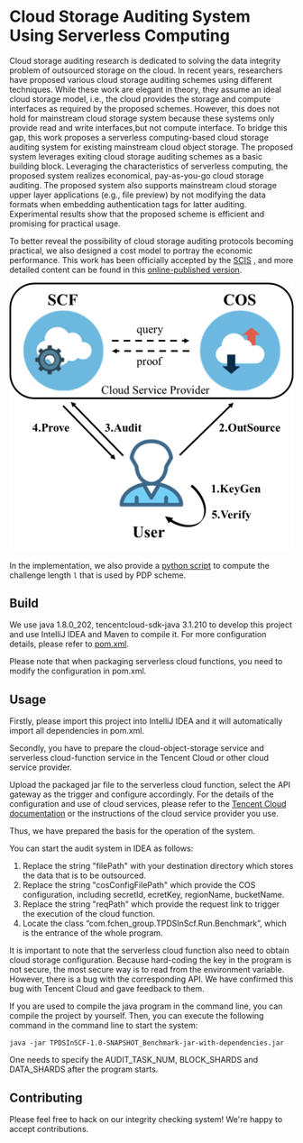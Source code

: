 # Cloud Storage Auditing System Using Serverless Computing

Cloud storage auditing research is dedicated to solving the data integrity problem of outsourced storage on the cloud. In recent years, researchers have proposed various cloud storage auditing schemes using different techniques. While these work are elegant in theory, they assume an ideal cloud storage model, i.e., the cloud provides the storage and compute interfaces as required by the proposed schemes. However, this does not hold for mainstream cloud storage system because these systems only provide read and write interfaces,but not compute interface. To bridge this gap, this work proposes a serverless computing-based cloud storage auditing system for existing mainstream cloud object storage. The proposed system leverages exiting cloud storage auditing schemes as a basic building block. Leveraging the characteristics of serverless computing, the proposed system realizes economical, pay-as-you-go cloud storage auditing. The proposed system also supports mainstream cloud storage upper layer applications (e.g., file preview) by not modifying the data formats when embedding authentication tags for latter auditing. Experimental results show that the
proposed scheme is efficient and promising for practical usage.

To better reveal the possibility of cloud storage auditing protocols becoming practical, we also designed a cost model to portray the economic performance. This work has been officially accepted by the [SCIS](http://scis.scichina.com/) , and more detailed content can be found in this [online-published version](https://www.sciengine.com/SCIS/doi/10.1007/s11432-022-3597-3;JSESSIONID=3393ee7f-71fe-4489-bfef-da469fdb2977).

<img src="mdPics/System2.png" alt="System2" style="zoom:50%;" />

In the implementation, we also provide a [python script](https://github.com/jquanC/IntegrityCheckingUsingSCF/blob/master/challenge_length.py) to compute the challenge length `l` that is used by PDP scheme.

## Build

We use java 1.8.0_202, tencentcloud-sdk-java 3.1.210  to develop this project and use IntelliJ IDEA and Maven to compile it. For more configuration details, please refer to [pom.xml](https://github.com/jquanC/IntegrityCheckingUsingSCF/blob/master/pom.xml).

Please note that when packaging serverless cloud functions, you need to modify the <build> configuration in pom.xml. 



## Usage

Firstly, please import this project into IntelliJ IDEA and it will automatically import all dependencies in pom.xml.

Secondly, you have to prepare the cloud-object-storage service and serverless cloud-function service in the Tencent Cloud or other  cloud service provider.

Upload the packaged jar file to the serverless cloud function, select the API gateway as the trigger and configure accordingly.
For the details of the configuration and use of cloud services, please refer to the [Tencent Cloud documentation](https://intl.cloud.tencent.com/document/product) or the instructions of the cloud service provider you use.

Thus, we have prepared the basis for the operation of the system.

You can start the audit system in IDEA as follows:

1. Replace the string "filePath" with your destination directory which stores the data that is to be outsourced.
2. Replace the string "cosConfigFilePath" which provide the COS configuration, including secretId, ecretKey, regionName, bucketName.
3. Replace the string "reqPath" which provide the request link to trigger the execution of the cloud function.
4. Locate the class “com.fchen_group.TPDSInScf.Run.Benchmark”,  which is the entrance of the whole program.

It is important to note that the serverless cloud function also need to obtain cloud storage configuration. Because hard-coding the key in the program is not secure,  the most secure way is to read from the environment variable. However, there is a bug with the corresponding API. We have confirmed this bug with Tencent Cloud and gave feedback to them.

If you are used to compile the java program in the command line, you can compile the project by yourself. Then, you can execute the following command in the command line to start the system:

````shell
java -jar TPDSInSCF-1.0-SNAPSHOT_Benchmark-jar-with-dependencies.jar
````

One needs to specify the AUDIT_TASK_NUM, BLOCK_SHARDS and DATA_SHARDS after the program starts.



## Contributing

Please feel free to hack on  our integrity checking system! We're happy to accept contributions.

